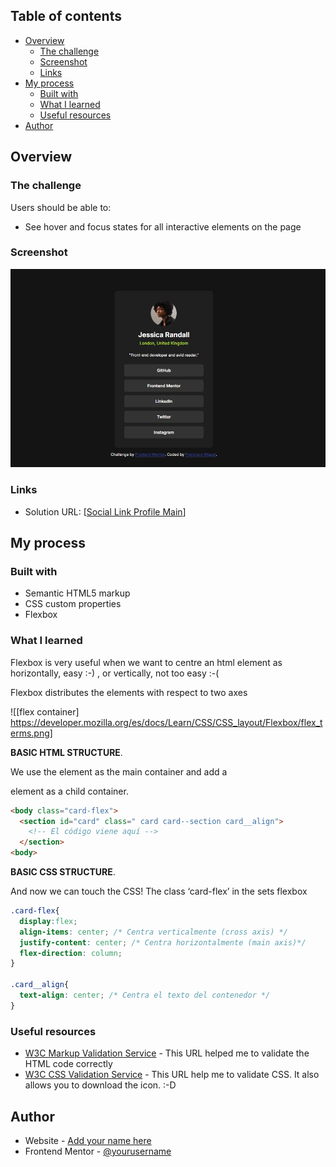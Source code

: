 ## Table of contents

- [Overview](#overview)
  - [The challenge](#the-challenge)
  - [Screenshot](#screenshot)
  - [Links](#links)
- [My process](#my-process)
  - [Built with](#built-with)
  - [What I learned](#what-i-learned)
  - [Useful resources](#useful-resources)
- [Author](#author)

## Overview

### The challenge

Users should be able to:

- See hover and focus states for all interactive elements on the page

### Screenshot

![](./assets/images/screenshot.jpg)

### Links

- Solution URL: [[Social Link Profile Main](https://franciscomi.github.io/social-links-profile-main)] 

## My process

### Built with

- Semantic HTML5 markup
- CSS custom properties
- Flexbox

### What I learned

  Flexbox is very useful when we want to centre an html element as horizontally, easy :-) , or vertically, not too easy :-( 

  Flexbox distributes the elements with respect to two axes

  ![[flex container] https://developer.mozilla.org/es/docs/Learn/CSS/CSS_layout/Flexbox/flex_terms.png]

  **BASIC HTML STRUCTURE**.
  
  We use the <body> element as the main container and add a <section> element as a child container.

  ```html
  <body class="card-flex">
    <section id="card" class=" card card--section card__align">
      <!-- El código viene aquí -->
    </section>
  <body>
  ```
  
  **BASIC CSS STRUCTURE**.

  And now we can touch the CSS! The class ‘card-flex’ in the <body> sets flexbox 

  ```css
  .card-flex{
    display:flex;
    align-items: center; /* Centra verticalmente (cross axis) */
    justify-content: center; /* Centra horizontalmente (main axis)*/
    flex-direction: column; 
  }

  .card__align{
    text-align: center; /* Centra el texto del contenedor */
  }  
  ```


### Useful resources

- [W3C Markup Validation Service](https://validator.w3.org/) - This URL helped me to validate the HTML code correctly
- [W3C CSS Validation Service](https://jigsaw.w3.org/css-validator/) - This URL help me to validate CSS. It also allows you to download the icon. :-D


## Author

- Website - [Add your name here](https://www.your-site.com)
- Frontend Mentor - [@yourusername](https://www.frontendmentor.io/profile/yourusername)
